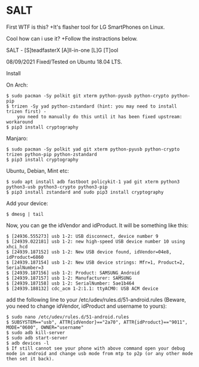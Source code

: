 # SALT

First WTF is this? 
+It's flasher tool for LG SmartPhones on Linux.

Cool how can i use it?
+Follow the instractions below.

SALT - [S]teadfasterX [A]ll-in-one [L]G [T]ool

08/09/2021
Fixed/Tested on Ubuntu 18.04 LTS.

Install

On Arch: 
          
    $ sudo pacman -Sy polkit git xterm python-pyusb python-crypto python-pip
    $ trizen -Sy yad python-zstandard (hint: you may need to install trizen first) - 
		you need to manually do this until it has been fixed upstream: workaround
    $ pip3 install cryptography
Manjaro:

    $ sudo pacman -Sy polkit yad git xterm python-pyusb python-crypto trizen python-pip python-zstandard
    $ pip3 install cryptography
Ubuntu, Debian, Mint etc:

    $ sudo apt install adb fastboot policykit-1 yad git xterm python3 python3-usb python3-crypto python3-pip
    $ pip3 install zstandard and sudo pip3 install cryptography
    
Add your device:

    $ dmesg | tail

Now, you can ge the idVendor and idProduct. It will be something like this:

    $ [24936.555273] usb 1-2: USB disconnect, device number 9
    $ [24939.022181] usb 1-2: new high-speed USB device number 10 using xhci_hcd
    $ [24939.187152] usb 1-2: New USB device found, idVendor=04e8, idProduct=6860
    $ [24939.187154] usb 1-2: New USB device strings: Mfr=1, Product=2, SerialNumber=3
    $ [24939.187156] usb 1-2: Product: SAMSUNG_Android
    $ [24939.187157] usb 1-2: Manufacturer: SAMSUNG
    $ [24939.187158] usb 1-2: SerialNumber: 5ae1b464
    $ [24939.188132] cdc_acm 1-2:1.1: ttyACM0: USB ACM device

add the following line to your /etc/udev/rules.d/51-android.rules (Beware, you need to change idVendor, idProduct and username to yours):

    $ sudo nano /etc/udev/rules.d/51-android.rules
    $ SUBSYSTEM=="usb", ATTR{idVendor}=="2a70", ATTR{idProduct}=="9011", MODE="0600", OWNER="username"
    $ sudo adb kill-server
    $ sudo adb start-server
    $ adb devices -l
    $ If still cannot see your phone with above command open your debug mode in android and change usb mode from mtp to p2p (or any other mode then set it back).
